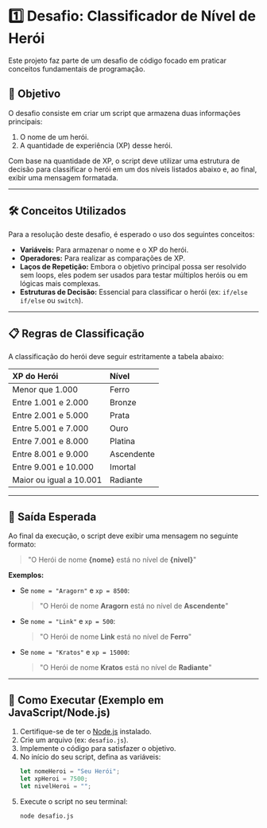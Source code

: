 # 1️⃣ Desafio: Classificador de Nível de Herói

Este projeto faz parte de um desafio de código focado em praticar conceitos fundamentais de programação.

## 🎯 Objetivo

O desafio consiste em criar um script que armazena duas informações principais:
1.  O nome de um herói.
2.  A quantidade de experiência (XP) desse herói.

Com base na quantidade de XP, o script deve utilizar uma estrutura de decisão para classificar o herói em um dos níveis listados abaixo e, ao final, exibir uma mensagem formatada.

---

## 🛠️ Conceitos Utilizados

Para a resolução deste desafio, é esperado o uso dos seguintes conceitos:

-   **Variáveis:** Para armazenar o nome e o XP do herói.
-   **Operadores:** Para realizar as comparações de XP.
-   **Laços de Repetição:** Embora o objetivo principal possa ser resolvido sem loops, eles podem ser usados para testar múltiplos heróis ou em lógicas mais complexas.
-   **Estruturas de Decisão:** Essencial para classificar o herói (ex: `if/else if/else` ou `switch`).

---

## 📋 Regras de Classificação

A classificação do herói deve seguir estritamente a tabela abaixo:

| XP do Herói | Nível |
| :--- | :--- |
| Menor que 1.000 | Ferro |
| Entre 1.001 e 2.000 | Bronze |
| Entre 2.001 e 5.000 | Prata |
| Entre 5.001 e 7.000 | Ouro |
| Entre 7.001 e 8.000 | Platina |
| Entre 8.001 e 9.000 | Ascendente |
| Entre 9.001 e 10.000 | Imortal |
| Maior ou igual a 10.001 | Radiante |

---

## 🚀 Saída Esperada

Ao final da execução, o script deve exibir uma mensagem no seguinte formato:

> "O Herói de nome **{nome}** está no nível de **{nivel}**"

**Exemplos:**

* Se `nome = "Aragorn"` e `xp = 8500`:
    > "O Herói de nome **Aragorn** está no nível de **Ascendente**"
* Se `nome = "Link"` e `xp = 500`:
    > "O Herói de nome **Link** está no nível de **Ferro**"
* Se `nome = "Kratos"` e `xp = 15000`:
    > "O Herói de nome **Kratos** está no nível de **Radiante**"

---

## 🏃 Como Executar (Exemplo em JavaScript/Node.js)

1.  Certifique-se de ter o [Node.js](https://nodejs.org/) instalado.
2.  Crie um arquivo (ex: `desafio.js`).
3.  Implemente o código para satisfazer o objetivo.
4.  No início do seu script, defina as variáveis:
    ```javascript
    let nomeHeroi = "Seu Herói";
    let xpHeroi = 7500;
    let nivelHeroi = "";
    ```
5.  Execute o script no seu terminal:
    ```bash
    node desafio.js
    ```
